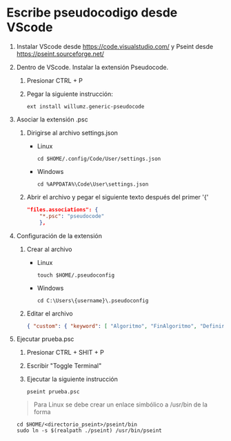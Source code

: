 # Escribe pseudocodigo desde VScode

1. Instalar VScode desde https://code.visualstudio.com/ y Pseint desde https://pseint.sourceforge.net/

2. Dentro de VScode. Instalar la extensión Pseudocode.

    1. Presionar CTRL + P
    2. Pegar la siguiente instrucción:
    
        ```
        ext install willumz.generic-pseudocode
        ```

3. Asociar la extensión .psc

    1. Dirigirse al archivo settings.json 

        * Linux
        
            ```
            cd $HOME/.config/Code/User/settings.json
            ```
        
        * Windows

            ```
            cd %APPDATA%\Code\User\settings.json
            ```

    2. Abrir el archivo y pegar el siguiente texto después del primer '{'
    
        ```json
        "files.associations": {
            "*.psc": "pseudocode"
            },
        ```

4. Configuración de la extensión

    1. Crear al archivo

        * Linux
    
            ```
            touch $HOME/.pseudoconfig
            ```
    
        * Windows
    
            ```
            cd C:\Users\{username}\.pseudoconfig
            ```
    
    2. Editar el archivo

        ```json
        { "custom": { "keyword": [ "Algoritmo", "FinAlgoritmo", "Definir", "Escribir", "Leer", "Repetir", "Asignar", "Si", "Entonces", "SiNo", "Fin Si", "Segun", "Hacer", "Fin", "Mientras", "Hasta", "Que", "Para", "Con", "Como", "Paso", "Funcion", "MOD", "Y", "O", "NO", "abs", "trunc", "redon", "raiz", "sen", "cos", "tan", "asen", "acos", "atan", "ln", "exp", "azar", "Longitud", "SubCadena", "Concatenar", "ConvertirANumero", "ConvertirATexto", "Mayusculas", "Minusculas", "PI", "Euler", "Numero", "Numerico", "Real", "Entero", "Logico", "Caracter", "Texto", "Cadena" ] } }
        ```

5. Ejecutar prueba.psc

    1. Presionar CTRL + SHIT + P
    2. Escribir "Toggle Terminal"
    3. Ejecutar la siguiente instrucción
    
        ```
        pseint prueba.psc
        ```

    > Para Linux se debe crear un enlace simbólico a /usr/bin de la forma
    
    ```
    cd $HOME/<directorio_pseint>/pseint/bin
    sudo ln -s $(realpath ./pseint) /usr/bin/pseint
    ```
